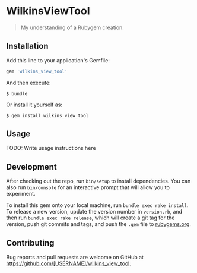 # WilkinsViewTool

>  My understanding of a Rubygem creation.

## Installation

Add this line to your application's Gemfile:

```ruby
gem 'wilkins_view_tool'
```

And then execute:

    $ bundle

Or install it yourself as:

    $ gem install wilkins_view_tool

## Usage

TODO: Write usage instructions here

## Development

After checking out the repo, run `bin/setup` to install dependencies. You can also run `bin/console` for an interactive prompt that will allow you to experiment.

To install this gem onto your local machine, run `bundle exec rake install`. To release a new version, update the version number in `version.rb`, and then run `bundle exec rake release`, which will create a git tag for the version, push git commits and tags, and push the `.gem` file to [rubygems.org](https://rubygems.org).

## Contributing

Bug reports and pull requests are welcome on GitHub at https://github.com/[USERNAME]/wilkins_view_tool.

